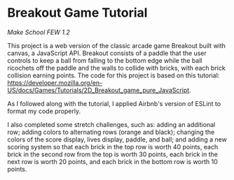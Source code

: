 # Breakout Game Tutorial
<i>Make School FEW 1.2</i>

This project is a web version of the classic arcade game Breakout built with canvas, a JavaScript API. Breakout consists of a paddle that the user controls to keep a ball from falling to the bottom edge while the ball ricochets off the paddle and the walls to collide with bricks, with each brick collision earning points. The code for this project is based on this tutorial: https://developer.mozilla.org/en-US/docs/Games/Tutorials/2D_Breakout_game_pure_JavaScript. 

As I followed along with the tutorial, I applied Airbnb's version of ESLint to format my code properly. 

I also completed some stretch challenges, such as: adding an additional row; adding colors to alternating rows (orange and black); changing the colors of the score display, lives display, paddle, and ball; and adding a new scoring system so that each brick in the top row is worth 40 points, each brick in the second row from the top is worth 30 points, each brick in the next row is worth 20 points, and each brick in the bottom row is worth 10 points. 
